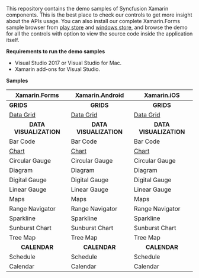 This repository contains the demo samples of Syncfusion Xamarin components. This is the best place to check our controls to get more insight about the APIs usage. You can also install our complete Xamarin.Forms sample browser from [play store](https://play.google.com/store/apps/details?id=com.syncfusion.samplebrowser) and [windows store](https://www.microsoft.com/en-in/p/syncfusion-essential-studio-for-xamarin/9nn069tldzf4), and browse the demo for all the controls with option to view the source code inside the application itself.

**Requirements to run the demo samples**
* Visual Studio 2017 or Visual Studio for Mac.
* Xamarin add-ons for Visual Studio.

**Samples**

| Xamarin.Forms | Xamarin.Android | Xamarin.iOS |
| ------------- | --------------- | ----------- |
| <b>GRIDS<b> | <B><center>GRIDS</center><b> | <b><center>GRIDS</center><b> |
| [Data Grid](Forms/DataGrid) | [Data Grid](Android/SampleBrowser/Samples/DataGrid) | [Data Grid](iOS/SampleBrowser/Samples/DataGrid) |
| <b><center>DATA VISUALIZATION</center></b> | <b><center>DATA VISUALIZATION</center></b> | <b><center>DATA VISUALIZATION</center></b> |
| Bar Code | Bar Code | Bar Code |
| [Chart](Forms/Chart) | [Chart](Android/SampleBrowser/Samples/Chart) | [Chart](iOS/SampleBrowser/Samples/Chart) |
| Circular Gauge | Circular Gauge | Circular Gauge |
| Diagram | Diagram | Diagram |
| Digital Gauge | Digital Gauge | Digital Gauge |
| Linear Gauge | Linear Gauge | Linear Gauge |
| Maps | Maps | Maps |
| Range Navigator | Range Navigator | Range Navigator |
| Sparkline | Sparkline | Sparkline |
| Sunburst Chart | Sunburst Chart | Sunburst Chart |
| Tree Map | Tree Map | Tree Map |
| <b><center>CALENDAR</center><b> | <b><center>CALENDAR</center><b> | <b><center>CALENDAR</center><b> |
| Schedule | Schedule | Schedule |
| Calendar | Calendar | Calendar |
